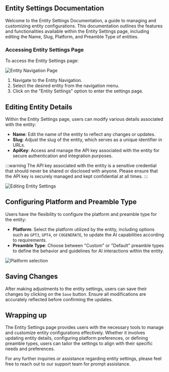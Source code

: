 <!-- Entity settings -->

## Entity Settings Documentation

Welcome to the Entity Settings Documentation, a guide to managing and customizing entity configurations. This documentation outlines the features and functionalities available within the Entity Settings page, including editing the Name, Slug, Platform, and Preamble Type of entities.

### Accessing Entity Settings Page

To access the Entity Settings page:

![Entity Navigation Page](https://i.imgur.com/QvPb6ob.png)

1. Navigate to the Entity Navigation.
2. Select the desired entity from the navigation menu.
3. Click on the "Entity Settings" option to enter the settings page.

## Editing Entity Details

Within the Entity Settings page, users can modify various details associated with the entity:

- **Name**: Edit the name of the entity to reflect any changes or updates.
- **Slug**: Adjust the slug of the entity, which serves as a unique identifier in URLs.
- **ApiKey**: Access and manage the API key associated with the entity for secure authentication and integration purposes.

:::warning
The API key associated with the entity is a sensitive credential that should never be shared or disclosed with anyone. Please ensure that the API key is securely managed and kept confidential at all times.
:::

![Editing Entity Settings](https://i.imgur.com/Rez3BsQ.png)

## Configuring Platform and Preamble Type

Users have the flexibility to configure the platform and preamble type for the entity:

- **Platform**: Select the platform utilized by the entity, including options such as `GPT3`, `GPT4`, or `COGENERATE`, to update the AI capabilities according to requirements.
- **Preamble Type**: Choose between "Custom" or "Default" preamble types to define the behavior and guidelines for AI interactions within the entity.

![Platform selection](https://i.imgur.com/MvrA85Y.png)

## Saving Changes

After making adjustments to the entity settings, users can save their changes by clicking on the `Save` button. Ensure all modifications are accurately reflected before confirming the updates.

## Wrapping up

The Entity Settings page provides users with the necessary tools to manage and customize entity configurations effectively. Whether it involves updating entity details, configuring platform preferences, or defining preamble types, users can tailor the settings to align with their specific needs and preferences.

For any further inquiries or assistance regarding entity settings, please feel free to reach out to our support team for prompt assistance.
